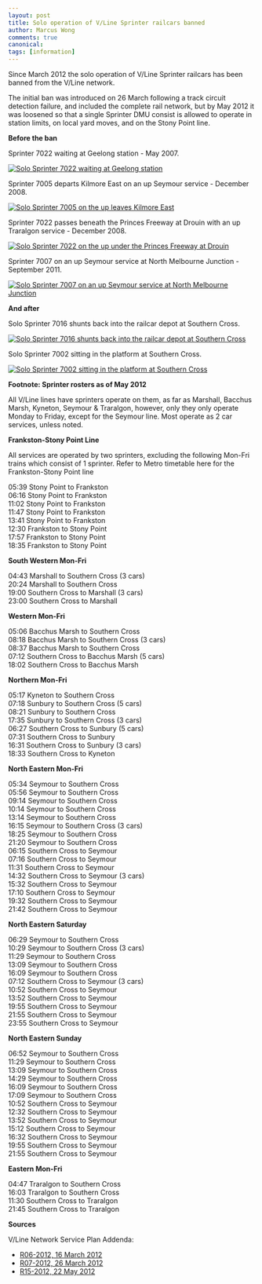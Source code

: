 ```yaml
---
layout: post
title: Solo operation of V/Line Sprinter railcars banned
author: Marcus Wong
comments: true
canonical: 
tags: [information]
---
```


Since March 2012 the solo operation of V/Line Sprinter railcars has been banned from the V/Line network. 

The initial ban was introduced on 26 March following a track circuit detection failure, and included the complete rail network, but by May 2012 it was loosened so that a single Sprinter DMU consist is allowed to operate in station limits, on local yard moves, and on the Stony Point line.

**Before the ban**

Sprinter 7022 waiting at Geelong station - May 2007.

<a href="https://railgallery.wongm.com/vline-geelong/D229_2946.jpg.html"><img src="https://railgallery.wongm.com/cache/vline-geelong/D229_2946_595.jpg?cached=1627351493" alt="Solo Sprinter 7022 waiting at Geelong station" /></a>

Sprinter 7005 departs Kilmore East on an up Seymour service - December 2008.

<a href="https://railgallery.wongm.com/vline-north-east/D696_9664.jpg.html"><img src="https://railgallery.wongm.com/cache/vline-north-east/D696_9664_595.jpg?cached=1626989451" alt="Solo Sprinter 7005 on the up leaves Kilmore East" /></a>

Sprinter 7022 passes beneath the Princes Freeway at Drouin with an up Traralgon service - December 2008.

<a href="https://railgallery.wongm.com/vline-eastern/D664_6459.jpg.html"><img src="https://railgallery.wongm.com/cache/vline-eastern/D664_6459_595.jpg?cached=1627205917" alt="Solo Sprinter 7022 on the up under the Princes Freeway at Drouin" /></a>

Sprinter 7007 on an up Seymour service at North Melbourne Junction - September 2011.

<a href="https://railgallery.wongm.com/vline-melbourne/E111_1392.jpg.html"><img src="https://railgallery.wongm.com/cache/vline-melbourne/E111_1392_595.jpg?cached=1643351460" alt="Solo Sprinter 7007 on an up Seymour service at North Melbourne Junction" /></a>

**And after**

Solo Sprinter 7016 shunts back into the railcar depot at Southern Cross.

<a href="https://railgallery.wongm.com/vline-workshops-yards/F137_2021.jpg.html"><img src="https://railgallery.wongm.com/cache/vline-workshops-yards/F137_2021_595.jpg?cached=1627033693" alt="Solo Sprinter 7016 shunts back into the railcar depot at Southern Cross" /></a>

Solo Sprinter 7002 sitting in the platform at Southern Cross.

<a href="https://railgallery.wongm.com/vline-workshops-yards/F123_5870.jpg.html"><img src="https://railgallery.wongm.com/cache/vline-workshops-yards/F123_5870_595.jpg?cached=1627093766" alt="Solo Sprinter 7002 sitting in the platform at Southern Cross" /></a>

<strong>Footnote: Sprinter rosters as of May 2012</strong>

All V/Line lines have sprinters operate on them, as far as Marshall, Bacchus Marsh, Kyneton, Seymour & Traralgon, however, only they only operate Monday to Friday, except for the Seymour line. Most operate as 2 car services, unless noted.

**Frankston-Stony Point Line**

All services are operated by two sprinters, excluding the following Mon-Fri trains which consist of 1 sprinter. Refer to Metro timetable here for the Frankston-Stony Point line

05:39 Stony Point to Frankston<br>
06:16 Stony Point to Frankston<br>
11:02 Stony Point to Frankston<br>
11:47 Stony Point to Frankston<br>
13:41 Stony Point to Frankston<br>
12:30 Frankston to Stony Point<br>
17:57 Frankston to Stony Point<br>
18:35 Frankston to Stony Point

**South Western Mon-Fri**

04:43 Marshall to Southern Cross (3 cars)<br>
20:24 Marshall to Southern Cross<br>
19:00 Southern Cross to Marshall (3 cars)<br>
23:00 Southern Cross to Marshall

**Western Mon-Fri**

05:06 Bacchus Marsh to Southern Cross<br>
08:18 Bacchus Marsh to Southern Cross (3 cars)<br>
08:37 Bacchus Marsh to Southern Cross<br>
07:12 Southern Cross to Bacchus Marsh (5 cars)<br>
18:02 Southern Cross to Bacchus Marsh

**Northern Mon-Fri**

05:17 Kyneton to Southern Cross<br>
07:18 Sunbury to Southern Cross (5 cars)<br>
08:21 Sunbury to Southern Cross<br>
17:35 Sunbury to Southern Cross (3 cars)<br>
06:27 Southern Cross to Sunbury (5 cars)<br>
07:31 Southern Cross to Sunbury<br>
16:31 Southern Cross to Sunbury (3 cars)<br>
18:33 Southern Cross to Kyneton

**North Eastern Mon-Fri**

05:34 Seymour to Southern Cross<br>
05:56 Seymour to Southern Cross<br>
09:14 Seymour to Southern Cross<br>
10:14 Seymour to Southern Cross<br>
13:14 Seymour to Southern Cross<br>
16:15 Seymour to Southern Cross (3 cars)<br>
18:25 Seymour to Southern Cross<br>
21:20 Seymour to Southern Cross<br>
06:15 Southern Cross to Seymour<br>
07:16 Southern Cross to Seymour<br>
11:31 Southern Cross to Seymour<br>
14:32 Southern Cross to Seymour (3 cars)<br>
15:32 Southern Cross to Seymour<br>
17:10 Southern Cross to Seymour<br>
19:32 Southern Cross to Seymour<br>
21:42 Southern Cross to Seymour

**North Eastern Saturday**

06:29 Seymour to Southern Cross<br>
10:29 Seymour to Southern Cross (3 cars)<br>
11:29 Seymour to Southern Cross<br>
13:09 Seymour to Southern Cross<br>
16:09 Seymour to Southern Cross<br>
07:12 Southern Cross to Seymour (3 cars)<br>
10:52 Southern Cross to Seymour<br>
13:52 Southern Cross to Seymour<br>
19:55 Southern Cross to Seymour<br>
21:55 Southern Cross to Seymour<br>
23:55 Southern Cross to Seymour

**North Eastern Sunday**

06:52 Seymour to Southern Cross<br>
11:29 Seymour to Southern Cross<br>
13:09 Seymour to Southern Cross<br>
14:29 Seymour to Southern Cross<br>
16:09 Seymour to Southern Cross<br>
17:09 Seymour to Southern Cross<br>
10:52 Southern Cross to Seymour<br>
12:32 Southern Cross to Seymour<br>
13:52 Southern Cross to Seymour<br>
15:12 Southern Cross to Seymour<br>
16:32 Southern Cross to Seymour<br>
19:55 Southern Cross to Seymour<br>
21:55 Southern Cross to Seymour

**Eastern Mon-Fri**

04:47 Traralgon to Southern Cross<br>
16:03 Traralgon to Southern Cross<br>
11:30 Southern Cross to Traralgon<br>
21:45 Southern Cross to Traralgon

<strong>Sources</strong>

V/Line Network Service Plan Addenda:

- [R06-2012, 16 March 2012](http://web.archive.org/web/20120324054756/http://www.vline.com.au/pdf/networkaccess/networkserviceplan/addenda.pdf/addenda)
- [R07-2012, 26 March 2012](http://web.archive.org/web/20120329102023/http://www.vline.com.au/pdf/networkaccess/networkserviceplan/addenda.pdf/addenda)
- [R15-2012, 22 May 2012](http://web.archive.org/web/20120722101631/http://www.vline.com.au/pdf/networkaccess/networkserviceplan/addenda.pdf/addenda)





